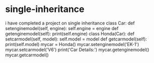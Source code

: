 # single-inheritance
i have completed  a project on single inheritance 
class Car:
	def setenginemodel(self, engine):
		self.engine = engine
	def getenginemodel(self):
		print(self.engine)
class Honda(Car):
	def setcarmodel(self, model):
		self.model = model
	def getcarmodel(self):
		print(self.model)
mycar = Honda()
mycar.setenginemodel('EK-1')
mycar.setcarmodel('V6')
print('Car Details:')
mycar.getenginemodel()
mycar.getcarmodel()
